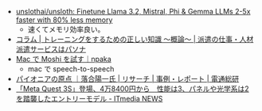 - [unslothai/unsloth: Finetune Llama 3.2, Mistral, Phi & Gemma LLMs 2-5x faster with 80% less memory](https://github.com/unslothai/unsloth)
  - 速くてメモリ効率良い。
- [コラム | トレーニングをするための正しい知識 ～概論～ | 派遣の仕事・人材派遣サービスはパソナ](https://www.pasona.co.jp/job/workstyle/sports/column/vol_01.html)
- [Mac で Moshi を試す｜npaka](https://note.com/npaka/n/n80ebd776d20f)
  - mac で speech-to-speech
- [パイオニアの原点 ｜落合陽一氏 | リサーチ | 事例・レポート | 電通総研](https://www.dentsusoken.com/case_report/research/20240919/2690.html)
- [「Meta Quest 3S」登場、4万8400円から　性能は3、パネルや光学系は2を踏襲したエントリーモデル - ITmedia NEWS](https://www.itmedia.co.jp/news/articles/2409/26/news101.html)